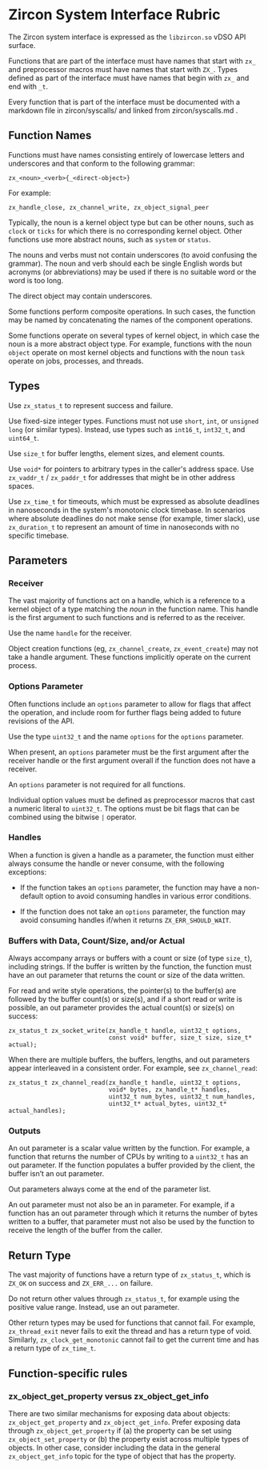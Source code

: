 # Zircon System Interface Rubric

The Zircon system interface is expressed as the `libzircon.so` vDSO API surface.

Functions that are part of the interface must have names that start with `zx_`
and preprocessor macros must have names that start with `ZX_`.  Types defined as
part of the interface must have names that begin with `zx_` and end with `_t`.

Every function that is part of the interface must be documented with a markdown
file in zircon/syscalls/ and
linked from zircon/syscalls.md .

## Function Names

Functions must have names consisting entirely of lowercase letters and
underscores and that conform to the following grammar:

```
zx_<noun>_<verb>{_<direct-object>}
```

For example:

```
zx_handle_close, zx_channel_write, zx_object_signal_peer
```

Typically, the noun is a kernel object type but can be other nouns, such as
`clock` or `ticks` for which there is no corresponding kernel object. Other
functions use more abstract nouns, such as `system` or `status`.

The nouns and verbs must not contain underscores (to avoid confusing the
grammar). The noun and verb should each be single English words but acronyms (or
abbreviations) may be used if there is no suitable word or the word is too long.

The direct object may contain underscores.

Some functions perform composite operations. In such cases, the function may be
named by concatenating the names of the component operations.

Some functions operate on several types of kernel object, in which case the noun
is a more abstract object type. For example, functions with the noun `object`
operate on most kernel objects and functions with the noun `task` operate on
jobs, processes, and threads.

## Types

Use `zx_status_t` to represent success and failure.

Use fixed-size integer types. Functions must not use `short`, `int`, or
`unsigned long` (or similar types). Instead, use types such as `int16_t`,
`int32_t`, and `uint64_t`.

Use `size_t` for buffer lengths, element sizes, and element counts.

Use `void*` for pointers to arbitrary types in the caller's address space. Use
`zx_vaddr_t` / `zx_paddr_t` for addresses that might be in other address spaces.

Use `zx_time_t` for timeouts, which must be expressed as absolute deadlines in
nanoseconds in the system's monotonic clock timebase. In scenarios where
absolute deadlines do not make sense (for example, timer slack), use
`zx_duration_t` to represent an amount of time in nanoseconds with no specific
timebase.

## Parameters

### Receiver

The vast majority of functions act on a handle, which is a reference to a kernel
object of a type matching the *noun* in the function name. This handle is the
first argument to such functions and is referred to as the receiver.

Use the name `handle` for the receiver.

Object creation functions (eg, `zx_channel_create`, `zx_event_create`) may not
take a handle argument. These functions implicitly operate on the current
process.

### Options Parameter

Often functions include an `options` parameter to allow for flags that affect
the operation, and include room for further flags being added to future
revisions of the API.

Use the type `uint32_t` and the name `options` for the `options` parameter.

When present, an `options` parameter must be the first argument after the
receiver handle or the first argument overall if the function does not have a
receiver.

An `options` parameter is not required for all functions.

Individual option values must be defined as preprocessor macros that cast a
numeric literal to `uint32_t`. The options must be bit flags that can be
combined using the bitwise `|` operator.

### Handles

When a function is given a handle as a parameter, the function must either
always consume the handle or never consume, with the following exceptions:

 * If the function takes an `options` parameter, the function may have a
   non-default option to avoid consuming handles in various error conditions.

 * If the function does not take an `options` parameter, the function may avoid
   consuming handles if/when it returns `ZX_ERR_SHOULD_WAIT`.

### Buffers with Data, Count/Size, and/or Actual

Always accompany arrays or buffers with a count or size (of type `size_t`),
including strings. If the buffer is written by the function, the function must
have an out parameter that returns the count or size of the data written.

For read and write style operations, the pointer(s) to the buffer(s) are
followed by the buffer count(s) or size(s), and if a short read or write is
possible, an out parameter provides the actual count(s) or size(s) on success:

```
zx_status_t zx_socket_write(zx_handle_t handle, uint32_t options,
                            const void* buffer, size_t size, size_t* actual);
```

When there are multiple buffers, the buffers, lengths, and out parameters appear
interleaved in a consistent order. For example, see `zx_channel_read`:

```
zx_status_t zx_channel_read(zx_handle_t handle, uint32_t options,
                            void* bytes, zx_handle_t* handles,
                            uint32_t num_bytes, uint32_t num_handles,
                            uint32_t* actual_bytes, uint32_t* actual_handles);
```

### Outputs

An out parameter is a scalar value written by the function. For example, a
function that returns the number of CPUs by writing to a `uint32_t` has an out
parameter. If the function populates a buffer provided by the client, the buffer
isn’t an out parameter.

Out parameters always come at the end of the parameter list.

An out parameter must not also be an in parameter. For example, if a function
has an out parameter through which it returns the number of bytes written to a
buffer, that parameter must not also be used by the function to receive the
length of the buffer from the caller.

## Return Type

The vast majority of functions have a return type of `zx_status_t`, which is
`ZX_OK` on success and `ZX_ERR_...` on failure.

Do not return other values through `zx_status_t`, for example using the
positive value range. Instead, use an out parameter.

Other return types may be used for functions that cannot fail. For example,
`zx_thread_exit` never fails to exit the thread and has a return type of void.
Similarly, `zx_clock_get_monotonic` cannot fail to get the current time and has
a return type of `zx_time_t`.

## Function-specific rules

### zx_object_get_property versus zx_object_get_info

There are two similar mechanisms for exposing data about objects:
`zx_object_get_property` and `zx_object_get_info`. Prefer exposing data through
`zx_object_get_property` if (a) the property can be set using
`zx_object_set_property` or (b) the property exist across multiple types of
objects. In other case, consider including the data in the general
`zx_object_get_info` topic for the type of object that has the property.
